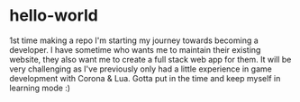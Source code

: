 # hello-world
1st time making a repo
I'm starting my journey towards becoming a developer.
I have sometime who wants me to maintain their existing website, they also want me to create a full stack web app for them.
It will be very challenging as I've previously only had a little experience in game development with Corona & Lua.
Gotta put in the time and keep myself in learning mode :)
